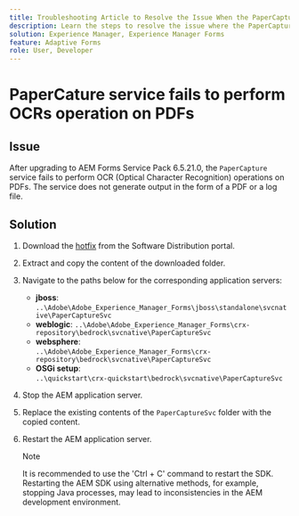 ```yaml
---
title: Troubleshooting Article to Resolve the Issue When the PaperCapture Service Fails to Perform OCR (Optical Character Recognition) Operations on PDFs.
description: Learn the steps to resolve the issue where the PaperCapture service fails to perform OCR (Optical Character Recognition) operations on PDFs.
solution: Experience Manager, Experience Manager Forms
feature: Adaptive Forms
role: User, Developer
---
```


# PaperCature service fails to perform OCRs operation on PDFs

## Issue

After upgrading to AEM Forms Service Pack 6.5.21.0, the `PaperCapture` service fails to perform OCR (Optical Character Recognition) operations on PDFs. The service does not generate output in the form of a PDF or a log file.

## Solution 

1. Download the [hotfix](https://nam04.safelinks.protection.outlook.com/?url=https%3A%2F%2Fexperience.adobe.com%2F%23%2Fdownloads%2Fcontent%2Fsoftware-distribution%2Fen%2Faem.html%3Fpackage%3D%2Fcontent%2Fsoftware-distribution%2Fen%2Fdetails.html%2Fcontent%2Fdam%2Faem%2Fpublic%2Fadobe%2Fpackages%2Fcq650%2Fhotfix%2FPaperCaptureSvc.zip&data=05%7C02%7Cruchitas%40adobe.com%7Cf50f80aab6994875271a08dc91f2f137%7Cfa7b1b5a7b34438794aed2c178decee1%7C0%7C0%7C638545719814675925%7CUnknown%7CTWFpbGZsb3d8eyJWIjoiMC4wLjAwMDAiLCJQIjoiV2luMzIiLCJBTiI6Ik1haWwiLCJXVCI6Mn0%3D%7C0%7C%7C%7C&sdata=9pTrMfiMD%2B5kQezxsZwTdOmaaktxURR99d7f6wHr%2FWQ%3D&reserved=0) from the Software Distribution portal. 
1. Extract and copy the content of the downloaded folder.
1. Navigate to the paths below for the corresponding application servers:
    * **jboss**: 
  `..\Adobe\Adobe_Experience_Manager_Forms\jboss\standalone\svcnative\PaperCaptureSvc`
    * **weblogic**: 
    `..\Adobe\Adobe_Experience_Manager_Forms\crx-repository\bedrock\svcnative\PaperCaptureSvc`
    * **websphere**:      
    `..\Adobe\Adobe_Experience_Manager_Forms\crx-repository\bedrock\svcnative\PaperCaptureSvc`
    * **OSGi setup**:  
    `..\quickstart\crx-quickstart\bedrock\svcnative\PaperCaptureSvc`
1. Stop the AEM application server.
1. Replace the existing contents of the `PaperCaptureSvc` folder with the copied content.
1. Restart the AEM application server.

    >[!NOTE]
    >
    > It is recommended to use the 'Ctrl + C' command to restart the SDK. Restarting the AEM SDK using alternative methods, for example, stopping Java processes, may lead to inconsistencies in the AEM development environment.

